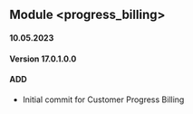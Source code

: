 ## Module <progress_billing>

#### 10.05.2023
#### Version 17.0.1.0.0
#### ADD
- Initial commit for Customer Progress Billing
